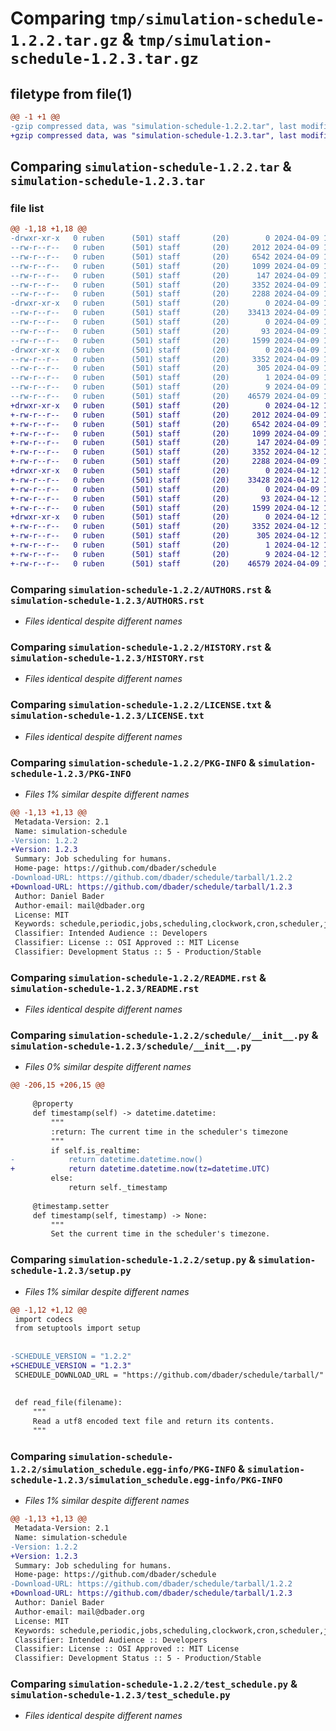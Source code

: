 # Comparing `tmp/simulation-schedule-1.2.2.tar.gz` & `tmp/simulation-schedule-1.2.3.tar.gz`

## filetype from file(1)

```diff
@@ -1 +1 @@
-gzip compressed data, was "simulation-schedule-1.2.2.tar", last modified: Tue Apr  9 17:29:36 2024, max compression
+gzip compressed data, was "simulation-schedule-1.2.3.tar", last modified: Fri Apr 12 13:48:25 2024, max compression
```

## Comparing `simulation-schedule-1.2.2.tar` & `simulation-schedule-1.2.3.tar`

### file list

```diff
@@ -1,18 +1,18 @@
-drwxr-xr-x   0 ruben      (501) staff       (20)        0 2024-04-09 17:29:36.887441 simulation-schedule-1.2.2/
--rw-r--r--   0 ruben      (501) staff       (20)     2012 2024-04-09 16:00:45.000000 simulation-schedule-1.2.2/AUTHORS.rst
--rw-r--r--   0 ruben      (501) staff       (20)     6542 2024-04-09 16:00:45.000000 simulation-schedule-1.2.2/HISTORY.rst
--rw-r--r--   0 ruben      (501) staff       (20)     1099 2024-04-09 16:00:45.000000 simulation-schedule-1.2.2/LICENSE.txt
--rw-r--r--   0 ruben      (501) staff       (20)      147 2024-04-09 16:00:45.000000 simulation-schedule-1.2.2/MANIFEST.in
--rw-r--r--   0 ruben      (501) staff       (20)     3352 2024-04-09 17:29:36.887382 simulation-schedule-1.2.2/PKG-INFO
--rw-r--r--   0 ruben      (501) staff       (20)     2288 2024-04-09 16:00:45.000000 simulation-schedule-1.2.2/README.rst
-drwxr-xr-x   0 ruben      (501) staff       (20)        0 2024-04-09 17:29:36.886548 simulation-schedule-1.2.2/schedule/
--rw-r--r--   0 ruben      (501) staff       (20)    33413 2024-04-09 16:02:23.000000 simulation-schedule-1.2.2/schedule/__init__.py
--rw-r--r--   0 ruben      (501) staff       (20)        0 2024-04-09 16:00:45.000000 simulation-schedule-1.2.2/schedule/py.typed
--rw-r--r--   0 ruben      (501) staff       (20)       93 2024-04-09 17:29:36.887619 simulation-schedule-1.2.2/setup.cfg
--rw-r--r--   0 ruben      (501) staff       (20)     1599 2024-04-09 17:29:10.000000 simulation-schedule-1.2.2/setup.py
-drwxr-xr-x   0 ruben      (501) staff       (20)        0 2024-04-09 17:29:36.887163 simulation-schedule-1.2.2/simulation_schedule.egg-info/
--rw-r--r--   0 ruben      (501) staff       (20)     3352 2024-04-09 17:29:36.000000 simulation-schedule-1.2.2/simulation_schedule.egg-info/PKG-INFO
--rw-r--r--   0 ruben      (501) staff       (20)      305 2024-04-09 17:29:36.000000 simulation-schedule-1.2.2/simulation_schedule.egg-info/SOURCES.txt
--rw-r--r--   0 ruben      (501) staff       (20)        1 2024-04-09 17:29:36.000000 simulation-schedule-1.2.2/simulation_schedule.egg-info/dependency_links.txt
--rw-r--r--   0 ruben      (501) staff       (20)        9 2024-04-09 17:29:36.000000 simulation-schedule-1.2.2/simulation_schedule.egg-info/top_level.txt
--rw-r--r--   0 ruben      (501) staff       (20)    46579 2024-04-09 16:00:45.000000 simulation-schedule-1.2.2/test_schedule.py
+drwxr-xr-x   0 ruben      (501) staff       (20)        0 2024-04-12 13:48:25.423910 simulation-schedule-1.2.3/
+-rw-r--r--   0 ruben      (501) staff       (20)     2012 2024-04-09 16:00:45.000000 simulation-schedule-1.2.3/AUTHORS.rst
+-rw-r--r--   0 ruben      (501) staff       (20)     6542 2024-04-09 16:00:45.000000 simulation-schedule-1.2.3/HISTORY.rst
+-rw-r--r--   0 ruben      (501) staff       (20)     1099 2024-04-09 16:00:45.000000 simulation-schedule-1.2.3/LICENSE.txt
+-rw-r--r--   0 ruben      (501) staff       (20)      147 2024-04-09 16:00:45.000000 simulation-schedule-1.2.3/MANIFEST.in
+-rw-r--r--   0 ruben      (501) staff       (20)     3352 2024-04-12 13:48:25.423849 simulation-schedule-1.2.3/PKG-INFO
+-rw-r--r--   0 ruben      (501) staff       (20)     2288 2024-04-09 16:00:45.000000 simulation-schedule-1.2.3/README.rst
+drwxr-xr-x   0 ruben      (501) staff       (20)        0 2024-04-12 13:48:25.423129 simulation-schedule-1.2.3/schedule/
+-rw-r--r--   0 ruben      (501) staff       (20)    33428 2024-04-12 13:47:40.000000 simulation-schedule-1.2.3/schedule/__init__.py
+-rw-r--r--   0 ruben      (501) staff       (20)        0 2024-04-09 16:00:45.000000 simulation-schedule-1.2.3/schedule/py.typed
+-rw-r--r--   0 ruben      (501) staff       (20)       93 2024-04-12 13:48:25.424091 simulation-schedule-1.2.3/setup.cfg
+-rw-r--r--   0 ruben      (501) staff       (20)     1599 2024-04-12 13:48:14.000000 simulation-schedule-1.2.3/setup.py
+drwxr-xr-x   0 ruben      (501) staff       (20)        0 2024-04-12 13:48:25.423667 simulation-schedule-1.2.3/simulation_schedule.egg-info/
+-rw-r--r--   0 ruben      (501) staff       (20)     3352 2024-04-12 13:48:25.000000 simulation-schedule-1.2.3/simulation_schedule.egg-info/PKG-INFO
+-rw-r--r--   0 ruben      (501) staff       (20)      305 2024-04-12 13:48:25.000000 simulation-schedule-1.2.3/simulation_schedule.egg-info/SOURCES.txt
+-rw-r--r--   0 ruben      (501) staff       (20)        1 2024-04-12 13:48:25.000000 simulation-schedule-1.2.3/simulation_schedule.egg-info/dependency_links.txt
+-rw-r--r--   0 ruben      (501) staff       (20)        9 2024-04-12 13:48:25.000000 simulation-schedule-1.2.3/simulation_schedule.egg-info/top_level.txt
+-rw-r--r--   0 ruben      (501) staff       (20)    46579 2024-04-09 16:00:45.000000 simulation-schedule-1.2.3/test_schedule.py
```

### Comparing `simulation-schedule-1.2.2/AUTHORS.rst` & `simulation-schedule-1.2.3/AUTHORS.rst`

 * *Files identical despite different names*

### Comparing `simulation-schedule-1.2.2/HISTORY.rst` & `simulation-schedule-1.2.3/HISTORY.rst`

 * *Files identical despite different names*

### Comparing `simulation-schedule-1.2.2/LICENSE.txt` & `simulation-schedule-1.2.3/LICENSE.txt`

 * *Files identical despite different names*

### Comparing `simulation-schedule-1.2.2/PKG-INFO` & `simulation-schedule-1.2.3/PKG-INFO`

 * *Files 1% similar despite different names*

```diff
@@ -1,13 +1,13 @@
 Metadata-Version: 2.1
 Name: simulation-schedule
-Version: 1.2.2
+Version: 1.2.3
 Summary: Job scheduling for humans.
 Home-page: https://github.com/dbader/schedule
-Download-URL: https://github.com/dbader/schedule/tarball/1.2.2
+Download-URL: https://github.com/dbader/schedule/tarball/1.2.3
 Author: Daniel Bader
 Author-email: mail@dbader.org
 License: MIT
 Keywords: schedule,periodic,jobs,scheduling,clockwork,cron,scheduler,job scheduling
 Classifier: Intended Audience :: Developers
 Classifier: License :: OSI Approved :: MIT License
 Classifier: Development Status :: 5 - Production/Stable
```

### Comparing `simulation-schedule-1.2.2/README.rst` & `simulation-schedule-1.2.3/README.rst`

 * *Files identical despite different names*

### Comparing `simulation-schedule-1.2.2/schedule/__init__.py` & `simulation-schedule-1.2.3/schedule/__init__.py`

 * *Files 0% similar despite different names*

```diff
@@ -206,15 +206,15 @@
 
     @property
     def timestamp(self) -> datetime.datetime:
         """
         :return: The current time in the scheduler's timezone
         """
         if self.is_realtime:
-            return datetime.datetime.now()
+            return datetime.datetime.now(tz=datetime.UTC)
         else:
             return self._timestamp
 
     @timestamp.setter
     def timestamp(self, timestamp) -> None:
         """
         Set the current time in the scheduler's timezone.
```

### Comparing `simulation-schedule-1.2.2/setup.py` & `simulation-schedule-1.2.3/setup.py`

 * *Files 1% similar despite different names*

```diff
@@ -1,12 +1,12 @@
 import codecs
 from setuptools import setup
 
 
-SCHEDULE_VERSION = "1.2.2"
+SCHEDULE_VERSION = "1.2.3"
 SCHEDULE_DOWNLOAD_URL = "https://github.com/dbader/schedule/tarball/" + SCHEDULE_VERSION
 
 
 def read_file(filename):
     """
     Read a utf8 encoded text file and return its contents.
     """
```

### Comparing `simulation-schedule-1.2.2/simulation_schedule.egg-info/PKG-INFO` & `simulation-schedule-1.2.3/simulation_schedule.egg-info/PKG-INFO`

 * *Files 1% similar despite different names*

```diff
@@ -1,13 +1,13 @@
 Metadata-Version: 2.1
 Name: simulation-schedule
-Version: 1.2.2
+Version: 1.2.3
 Summary: Job scheduling for humans.
 Home-page: https://github.com/dbader/schedule
-Download-URL: https://github.com/dbader/schedule/tarball/1.2.2
+Download-URL: https://github.com/dbader/schedule/tarball/1.2.3
 Author: Daniel Bader
 Author-email: mail@dbader.org
 License: MIT
 Keywords: schedule,periodic,jobs,scheduling,clockwork,cron,scheduler,job scheduling
 Classifier: Intended Audience :: Developers
 Classifier: License :: OSI Approved :: MIT License
 Classifier: Development Status :: 5 - Production/Stable
```

### Comparing `simulation-schedule-1.2.2/test_schedule.py` & `simulation-schedule-1.2.3/test_schedule.py`

 * *Files identical despite different names*


